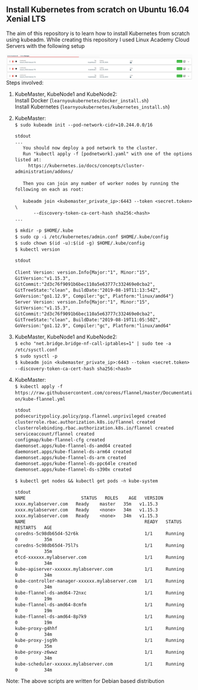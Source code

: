 ## Install Kubernetes from scratch on Ubuntu 16.04 Xenial LTS

The aim of this repository is to learn how to install Kubernetes from scratch using kubeadm.
While creating this repository I used Linux Academy Cloud Servers with the following setup

<img src="LinuxAcademyCloudServerScreenshot.jpg"
     alt="LinuxAcademyCloudServerScreenshot"
     style="float: left; margin-right: 10px;" />

Steps involved:

1. KubeMaster, KubeNode1 and KubeNode2:  
    Install Docker (```learnyoukubernetes/docker_install.sh```)  
    Install Kubernetes (```learnyoukubernetes/kubernetes_install.sh```)
    
2. KubeMaster:  
    ```$ sudo kubeadm init --pod-network-cidr=10.244.0.0/16```       
    ```
    stdout
    ...
       You should now deploy a pod network to the cluster.
       Run "kubectl apply -f [podnetwork].yaml" with one of the options listed at:
         https://kubernetes.io/docs/concepts/cluster-administration/addons/
       
       Then you can join any number of worker nodes by running the following on each as root:
       
       kubeadm join <kubemaster_private_ip>:6443 --token <secret.token> \
           --discovery-token-ca-cert-hash sha256:<hash>
   ...
   ```  
    ```$ mkdir -p $HOME/.kube```  
    ```$ sudo cp -i /etc/kubernetes/admin.conf $HOME/.kube/config```    
    ```$ sudo chown $(id -u):$(id -g) $HOME/.kube/config```   
    ```$ kubectl version``` 
    ```
    stdout
    
    Client Version: version.Info{Major:"1", Minor:"15", GitVersion:"v1.15.3", GitCommit:"2d3c76f9091b6bec110a5e63777c332469e0cba2", GitTreeState:"clean", BuildDate:"2019-08-19T11:13:54Z", GoVersion:"go1.12.9", Compiler:"gc", Platform:"linux/amd64"}
    Server Version: version.Info{Major:"1", Minor:"15", GitVersion:"v1.15.3", GitCommit:"2d3c76f9091b6bec110a5e63777c332469e0cba2", GitTreeState:"clean", BuildDate:"2019-08-19T11:05:50Z", GoVersion:"go1.12.9", Compiler:"gc", Platform:"linux/amd64"
    ```  

3. KubeMaster, KubeNode1 and KubeNode2:  
    ```$ echo "net.bridge.bridge-nf-call-iptables=1" | sudo tee -a /etc/sysctl.conf```  
    ```$ sudo sysctl -p```  
    ```$ kubeadm join <kubemaster_private_ip>:6443 --token <secret.token> --discovery-token-ca-cert-hash sha256:<hash>```    

4. KubeMaster:  
    ```$ kubectl apply -f https://raw.githubusercontent.com/coreos/flannel/master/Documentation/kube-flannel.yml```  
    ```
    stdout
    podsecuritypolicy.policy/psp.flannel.unprivileged created
    clusterrole.rbac.authorization.k8s.io/flannel created
    clusterrolebinding.rbac.authorization.k8s.io/flannel created
    serviceaccount/flannel created
    configmap/kube-flannel-cfg created
    daemonset.apps/kube-flannel-ds-amd64 created
    daemonset.apps/kube-flannel-ds-arm64 created
    daemonset.apps/kube-flannel-ds-arm created
    daemonset.apps/kube-flannel-ds-ppc64le created
    daemonset.apps/kube-flannel-ds-s390x created
    ```  
   ```$ kubectl get nodes && kubectl get pods -n kube-system```  
   ```
   stdout
   NAME                     STATUS   ROLES    AGE   VERSION
   xxxx.mylabserver.com   Ready    master   35m   v1.15.3
   xxxx.mylabserver.com   Ready    <none>   34m   v1.15.3
   xxxx.mylabserver.com   Ready    <none>   34m   v1.15.3
   NAME                                             READY   STATUS    RESTARTS   AGE
   coredns-5c98db65d4-52r6k                         1/1     Running   0          35m
   coredns-5c98db65d4-75l7s                         1/1     Running   0          35m
   etcd-xxxxxx.mylabserver.com                      1/1     Running   0          34m
   kube-apiserver-xxxxxx.mylabserver.com            1/1     Running   0          34m
   kube-controller-manager-xxxxxx.mylabserver.com   1/1     Running   0          34m
   kube-flannel-ds-amd64-72nxc                      1/1     Running   0          19m
   kube-flannel-ds-amd64-8cmfm                      1/1     Running   0          19m
   kube-flannel-ds-amd64-8p7k9                      1/1     Running   0          19m
   kube-proxy-g4hhf                                 1/1     Running   0          34m
   kube-proxy-jsg9h                                 1/1     Running   0          35m
   kube-proxy-z6wwz                                 1/1     Running   0          34m
   kube-scheduler-xxxxxx.mylabserver.com            1/1     Running   0          34m
   ```
Note: The above scripts are written for Debian based distribution
 